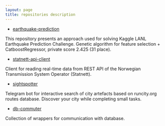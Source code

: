 ```yaml
---
layout: page
title: repositories description 
---
```


* [earthquake-prediction](https://github.com/viktorsapozhok/earthquake-prediction)

This repository presents an approach used for solving Kaggle LANL Earthquake Prediction Challenge. 
Genetic algorithm for feature selection + CatboostRegressor, private score 2.425 (31 place).

* [statnett-api-client](https://github.com/viktorsapozhok/statnett-api-client)

Client for reading real-time data from REST API of the Norwegian Transmission System Operator (Statnett). 

* [sightspotter](https://github.com/viktorsapozhok/sightspotter)

Telegram bot for interactive search of city artefacts based on runcity.org routes database. 
Discover your city while completing small tasks.

* [db-commuter](https://github.com/viktorsapozhok/db-commuter)

Collection of wrappers for communication with database.
